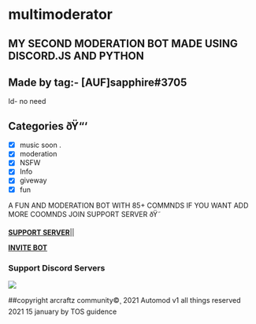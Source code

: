 # multimoderator
## MY SECOND MODERATION BOT MADE USING DISCORD.JS AND PYTHON
## Made by tag:- [AUF]sapphire#3705
Id- no need
## Categories ðŸ“‘


- [x] music soon .
- [x] moderation
- [x] NSFW 
- [x] Info
- [x] giveway
- [x] fun

A FUN AND MODERATION BOT WITH 85+ COMMNDS 
IF YOU WANT ADD MORE COOMNDS JOIN SUPPORT SERVER ðŸ˜


**[SUPPORT SERVER](https://discord.gg/WzMgKp4VMb)**||

**[INVITE BOT](https://discord.com/oauth2/authorize?client_id=801266298029211668&permissions=8&scope=bot)**
### Support Discord Servers
<a href="https://discord.gg/WzMgKp4VMb"><img src="http://invidget.switchblade.xyz/WzMgKp4VMb"/></a>



##copyright arcraftz community©¸ 2021 Automod v1
all things reserved 2021 15 january by TOS guidence

